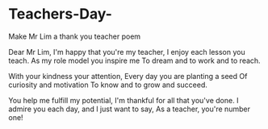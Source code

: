 # Teachers-Day-
Make Mr Lim a thank you teacher poem

Dear Mr Lim,
I'm happy that you're my teacher,
I enjoy each lesson you teach.
As my role model you inspire me
To dream and to work and to reach.

With your kindness your attention,
Every day you are planting a seed
Of curiosity and motivation
To know and to grow and succeed.

You help me fulfill my potential,
I'm thankful for all that you've done.
I admire you each day, and I just want to say,
As a teacher, you're number one!
